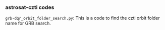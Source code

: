 ### astrosat-czti codes

`grb-dqr_orbit_folder_search.py`: This is a code to find the czti orbit folder name for GRB search.
